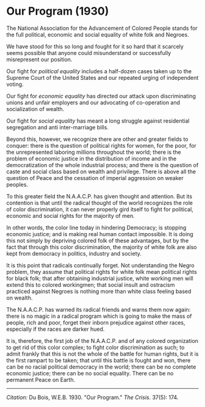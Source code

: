 # Our Program (1930)

The National Association for the Advancement of Colored People stands for the full political, economic and social equality of white folk and Negroes.

We have stood for this so long and fought for it so hard that it scarcely seems possible that anyone could misunderstand or successfully misrepresent our position.

Our fight for *political equality* includes a half-dozen cases taken up to the Supreme Court of the United States and our repeated urging of independent voting.

Our fight for *economic equality* has directed our attack upon discriminating unions and unfair employers and our advocating of co-operation and socialization of wealth.

Our fight for *social equality* has meant a long struggle against residential segregation and anti inter-marriage bills.

Beyond this, however, we recognize there are other and greater fields to conquer: there is the question of political rights for women, for the poor, for the unrepresented laboring millions throughout the world; there is the problem of economic justice in the distribution of income and in the democratization of the whole industrial process; and there is the question of caste and social class based on wealth and privilege. There is above all the question of Peace and the cessation of imperial aggression on weaker peoples.

To this greater field the N.A.A.C.P. has given thought and attention. But its contention is that until the radical thought of the world recognizes the role of color discrimination, it can never properly gird itself to fight for political, economic and social rights for the majority of men.

In other words, the color line today in hindering Democracy; is stopping economic justice; and is making real human contact impossible. It is doing this not simply by depriving colored folk of these advantages, but by the fact that through this color discrimination, the majority of white folk are also kept from democracy in politics, industry and society.

It is this point that radicals continually forget. Not understanding the Negro problem, they assume that political rights for white folk mean political rights for black folk; that after obtaining industrial justice, white working men will extend this to colored workingmen; that social insult and ostracism practiced against Negroes is nothing more than white class feeling based on wealth.

The N.A.A.C.P. has warned its radical friends and warns them now again: there is no magic in a radical program which is going to make the mass of people, rich and poor, forget their inborn prejudice against other races, especially if the races are darker hued.

It is, therefore, the first job of the N.A.A.C.P. and of any colored organization to get rid of this color complex; to fight color discrimination as such; to admit frankly that this is not the whole of the battle for human rights, but it is the first rampart to be taken; that until this battle is fought and won, there can be no racial political democracy in the world; there can be no complete economic justice; there can be no social equality. There can be no permanent Peace on Earth.


______________
*Citation:* Du Bois, W.E.B. 1930. "Our Program." *The Crisis*. 37(5): 174.
